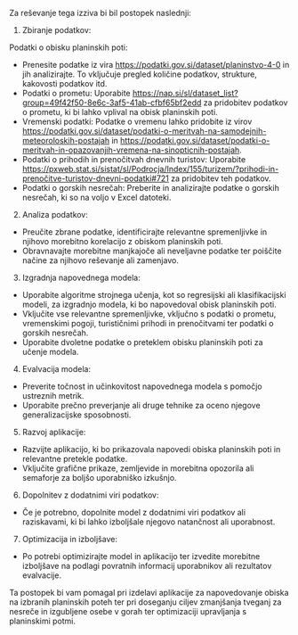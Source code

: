 Za reševanje tega izziva bi bil postopek naslednji:

1. Zbiranje podatkov:

Podatki o obisku planinskih poti: 
* Prenesite podatke iz vira https://podatki.gov.si/dataset/planinstvo-4-0 in jih analizirajte. To vključuje pregled količine podatkov, strukture, kakovosti podatkov itd.
* Podatki o prometu: Uporabite https://nap.si/sl/dataset_list?group=49f42f50-8e6c-3af5-41ab-cfbf65bf2edd za pridobitev podatkov o prometu, ki bi lahko vplival na obisk planinskih poti.
* Vremenski podatki: Podatke o vremenu lahko pridobite iz virov https://podatki.gov.si/dataset/podatki-o-meritvah-na-samodejnih-meteoroloskih-postajah in https://podatki.gov.si/dataset/podatki-o-meritvah-in-opazovanjih-vremena-na-sinopticnih-postajah.
* Podatki o prihodih in prenočitvah dnevnih turistov: Uporabite https://pxweb.stat.si/sistat/sl/Podrocja/Index/155/turizem/?prihodi-in-prenočitve-turistov-dnevni-podatki#721 za pridobitev teh podatkov.
* Podatki o gorskih nesrečah: Preberite in analizirajte podatke o gorskih nesrečah, ki so na voljo v Excel datoteki.

2. Analiza podatkov:

* Preučite zbrane podatke, identificirajte relevantne spremenljivke in njihovo morebitno korelacijo z obiskom planinskih poti.
* Obravnavajte morebitne manjkajoče ali neveljavne podatke ter poiščite načine za njihovo reševanje ali zamenjavo.

3. Izgradnja napovednega modela:

* Uporabite algoritme strojnega učenja, kot so regresijski ali klasifikacijski modeli, za izgradnjo modela, ki bo napovedoval obisk planinskih poti.
* Vključite vse relevantne spremenljivke, vključno s podatki o prometu, vremenskimi pogoji, turističnimi prihodi in prenočitvami ter podatki o gorskih nesrečah.
* Uporabite dvoletne podatke o preteklem obisku planinskih poti za učenje modela.

4. Evalvacija modela:

* Preverite točnost in učinkovitost napovednega modela s pomočjo ustreznih metrik.
* Uporabite prečno preverjanje ali druge tehnike za oceno njegove generalizacijske sposobnosti.

5. Razvoj aplikacije:

* Razvijte aplikacijo, ki bo prikazovala napovedi obiska planinskih poti in relevantne pretekle podatke.
* Vključite grafične prikaze, zemljevide in morebitna opozorila ali semaforje za boljšo uporabniško izkušnjo.

6. Dopolnitev z dodatnimi viri podatkov:

* Če je potrebno, dopolnite model z dodatnimi viri podatkov ali raziskavami, ki bi lahko izboljšale njegovo natančnost ali uporabnost.

7. Optimizacija in izboljšave:

* Po potrebi optimizirajte model in aplikacijo ter izvedite morebitne izboljšave na podlagi povratnih informacij uporabnikov ali rezultatov evalvacije.

Ta postopek bi vam pomagal pri izdelavi aplikacije za napovedovanje obiska na izbranih planinskih poteh ter pri doseganju ciljev zmanjšanja tveganj za nesreče in izgubljene osebe v gorah ter optimizaciji upravljanja s planinskimi potmi.